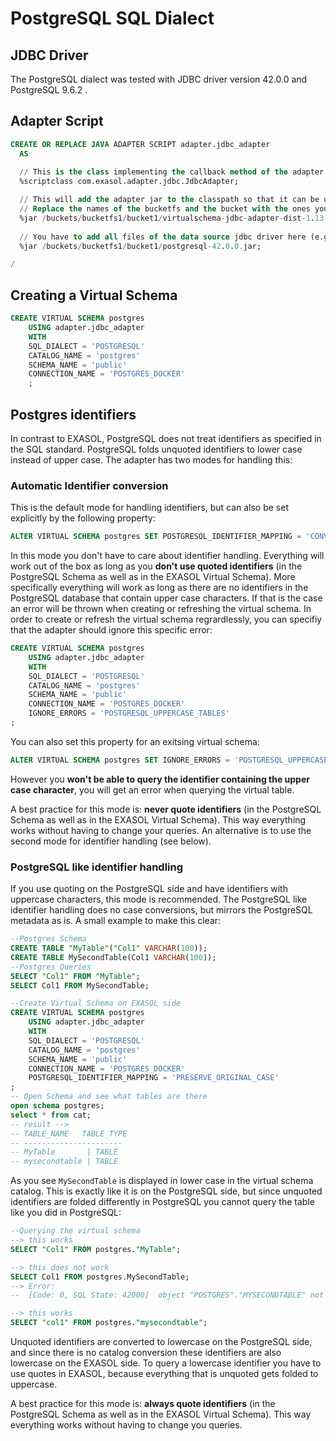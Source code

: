 # PostgreSQL SQL Dialect

## JDBC Driver

The PostgreSQL dialect was tested with JDBC driver version 42.0.0 and PostgreSQL 9.6.2 .

## Adapter Script

```sql
CREATE OR REPLACE JAVA ADAPTER SCRIPT adapter.jdbc_adapter 
  AS
  
  // This is the class implementing the callback method of the adapter script
  %scriptclass com.exasol.adapter.jdbc.JdbcAdapter;

  // This will add the adapter jar to the classpath so that it can be used inside the adapter script
  // Replace the names of the bucketfs and the bucket with the ones you used.
  %jar /buckets/bucketfs1/bucket1/virtualschema-jdbc-adapter-dist-1.13.0.jar;
									 
  // You have to add all files of the data source jdbc driver here (e.g. MySQL or Hive)
  %jar /buckets/bucketfs1/bucket1/postgresql-42.0.0.jar;

/
```

## Creating a Virtual Schema

```sql
CREATE VIRTUAL SCHEMA postgres
	USING adapter.jdbc_adapter 
	WITH
	SQL_DIALECT = 'POSTGRESQL'
	CATALOG_NAME = 'postgres'
	SCHEMA_NAME = 'public'
	CONNECTION_NAME = 'POSTGRES_DOCKER'
	;
```

## Postgres identifiers

In contrast to EXASOL, PostgreSQL does not treat identifiers as specified in the SQL standard. PostgreSQL folds unquoted identifiers to lower case instead of upper case. The adapter has two modes for handling this:

### Automatic Identifier conversion

This is the default mode for handling identifiers, but can also be set explicitly by the following property:
```sql
ALTER VIRTUAL SCHEMA postgres SET POSTGRESQL_IDENTIFIER_MAPPING = 'CONVERT_TO_UPPER';
```

In this mode you don't have to care about identifier handling. Everything will work out of the box as long as you **don't use quoted identifiers** (in the PostgreSQL Schema as well as in the EXASOL Virtual Schema). More specifically everything will work as long as there are no identifiers in the PostgreSQL database that contain upper case characters. If that is the case an error will be thrown when creating or refreshing the virtual schema.
In order to create or refresh the virtual schema regrardlessly, you can specifiy that the adapter should ignore this specific error:
```sql
CREATE VIRTUAL SCHEMA postgres
	USING adapter.jdbc_adapter 
	WITH
	SQL_DIALECT = 'POSTGRESQL'
	CATALOG_NAME = 'postgres'
	SCHEMA_NAME = 'public'
	CONNECTION_NAME = 'POSTGRES_DOCKER'
	IGNORE_ERRORS = 'POSTGRESQL_UPPERCASE_TABLES'
;
```
You can also set this property for an exitsing virtual schema:
```sql
ALTER VIRTUAL SCHEMA postgres SET IGNORE_ERRORS = 'POSTGRESQL_UPPERCASE_TABLES';
```
However you **won't be able to query the identifier containing the upper case character**, you will get an error when querying the virtual table.

A best practice for this mode is: **never quote identifiers** (in the PostgreSQL Schema as well as in the EXASOL Virtual Schema). This way everything works without having to change your queries.
An alternative is to use the second mode for identifier handling (see below).

### PostgreSQL like identifier handling

If you use quoting on the PostgreSQL side and have identifiers with uppercase characters, this mode is recommended. The PostgreSQL like identifier handling does no case conversions, but mirrors the PostgreSQL metadata as is. A small example to make this clear:
```sql
--Postgres Schema
CREATE TABLE "MyTable"("Col1" VARCHAR(100));
CREATE TABLE MySecondTable(Col1 VARCHAR(100));
--Postgres Queries
SELECT "Col1" FROM "MyTable";
SELECT Col1 FROM MySecondTable;
```
```sql
--Create Virtual Schema on EXASOL side
CREATE VIRTUAL SCHEMA postgres
	USING adapter.jdbc_adapter 
	WITH
	SQL_DIALECT = 'POSTGRESQL'
	CATALOG_NAME = 'postgres'
	SCHEMA_NAME = 'public'
	CONNECTION_NAME = 'POSTGRES_DOCKER'
	POSTGRESQL_IDENTIFIER_MAPPING = 'PRESERVE_ORIGINAL_CASE'
;
-- Open Schema and see what tables are there
open schema postgres;
select * from cat;
-- result -->
-- TABLE_NAME	TABLE_TYPE
-- ----------------------
-- MyTable       | TABLE
-- mysecondtable | TABLE
```
As you see `MySecondTable` is displayed in lower case in the virtual schema catalog. This is exactly like it is on the PostgreSQL side, but since unquoted identifiers are folded differently in PostgreSQL you cannot query the table like you did in PostgreSQL:
```sql
--Querying the virtual schema
--> this works
SELECT "Col1" FROM postgres."MyTable";

--> this does not work
SELECT Col1 FROM postgres.MySecondTable;
--> Error:
--  [Code: 0, SQL State: 42000]  object "POSTGRES"."MYSECONDTABLE" not found [line 1, column 18]

--> this works
SELECT "col1" FROM postgres."mysecondtable";
```
Unquoted identifiers are converted to lowercase on the PostgreSQL side, and since there is no catalog conversion these identifiers are also lowercase on the EXASOL side. To query a lowercase identifier you have to use quotes in EXASOL, because everything that is unquoted gets folded to uppercase. 

A best practice for this mode is: **always quote identifiers** (in the PostgreSQL Schema as well as in the EXASOL Virtual Schema). This way everything works without having to change you queries.
